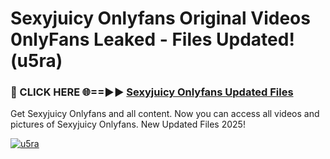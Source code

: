 # Sexyjuicy Onlyfans Original Videos 0nlyFans Leaked - Files Updated! (u5ra)

<h3>🔴 CLICK HERE 🌐==►► <a href="https://tinyurl.com/ehrbuxhb" rel="nofollow">Sexyjuicy Onlyfans Updated Files</a></h3>

Get Sexyjuicy Onlyfans and all content. Now you can access all videos and pictures of Sexyjuicy Onlyfans. New Updated Files 2025!

[![u5ra](https://i.imgur.com/lVYEuWS.gif)](https://tinyurl.com/ehrbuxhb)
